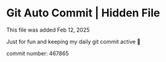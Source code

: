 # Git Auto Commit | Hidden File

This file was added Feb 12, 2025

Just for fun and keeping my daily git commit active 🤪

commit number: 467865
